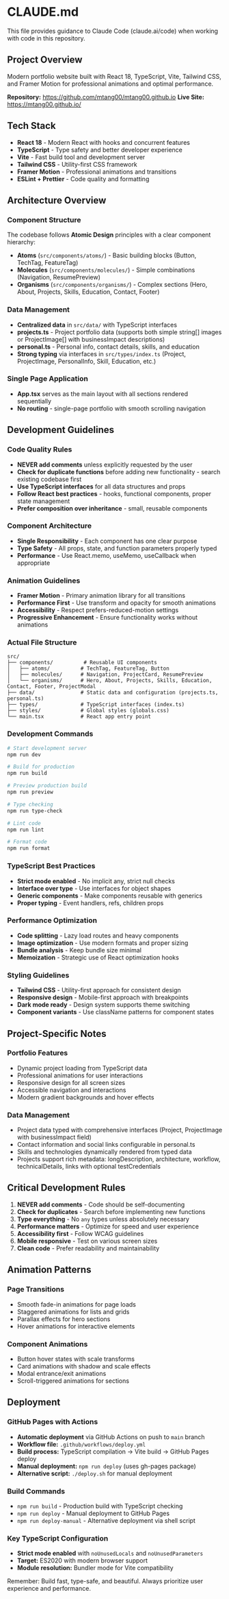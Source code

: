 # CLAUDE.md

This file provides guidance to Claude Code (claude.ai/code) when working with code in this repository.

## Project Overview

Modern portfolio website built with React 18, TypeScript, Vite, Tailwind CSS, and Framer Motion for professional animations and optimal performance.

**Repository:** https://github.com/mtang00/mtang00.github.io
**Live Site:** https://mtang00.github.io/

## Tech Stack

- **React 18** - Modern React with hooks and concurrent features
- **TypeScript** - Type safety and better developer experience
- **Vite** - Fast build tool and development server
- **Tailwind CSS** - Utility-first CSS framework
- **Framer Motion** - Professional animations and transitions
- **ESLint + Prettier** - Code quality and formatting

## Architecture Overview

### Component Structure
The codebase follows **Atomic Design** principles with a clear component hierarchy:

- **Atoms** (`src/components/atoms/`) - Basic building blocks (Button, TechTag, FeatureTag)
- **Molecules** (`src/components/molecules/`) - Simple combinations (Navigation, ResumePreview)
- **Organisms** (`src/components/organisms/`) - Complex sections (Hero, About, Projects, Skills, Education, Contact, Footer)

### Data Management
- **Centralized data** in `src/data/` with TypeScript interfaces
- **projects.ts** - Project portfolio data (supports both simple string[] images or ProjectImage[] with businessImpact descriptions)
- **personal.ts** - Personal info, contact details, skills, and education
- **Strong typing** via interfaces in `src/types/index.ts` (Project, ProjectImage, PersonalInfo, Skill, Education, etc.)

### Single Page Application
- **App.tsx** serves as the main layout with all sections rendered sequentially
- **No routing** - single-page portfolio with smooth scrolling navigation

## Development Guidelines

### Code Quality Rules
- **NEVER add comments** unless explicitly requested by the user
- **Check for duplicate functions** before adding new functionality - search existing codebase first
- **Use TypeScript interfaces** for all data structures and props
- **Follow React best practices** - hooks, functional components, proper state management
- **Prefer composition over inheritance** - small, reusable components

### Component Architecture
- **Single Responsibility** - Each component has one clear purpose
- **Type Safety** - All props, state, and function parameters properly typed
- **Performance** - Use React.memo, useMemo, useCallback when appropriate

### Animation Guidelines
- **Framer Motion** - Primary animation library for all transitions
- **Performance First** - Use transform and opacity for smooth animations
- **Accessibility** - Respect prefers-reduced-motion settings
- **Progressive Enhancement** - Ensure functionality works without animations

### Actual File Structure
```
src/
├── components/          # Reusable UI components
│   ├── atoms/          # TechTag, FeatureTag, Button
│   ├── molecules/      # Navigation, ProjectCard, ResumePreview
│   └── organisms/      # Hero, About, Projects, Skills, Education, Contact, Footer, ProjectModal
├── data/               # Static data and configuration (projects.ts, personal.ts)
├── types/              # TypeScript interfaces (index.ts)
├── styles/             # Global styles (globals.css)
└── main.tsx            # React app entry point
```

### Development Commands

```bash
# Start development server
npm run dev

# Build for production
npm run build

# Preview production build
npm run preview

# Type checking
npm run type-check

# Lint code
npm run lint

# Format code
npm run format
```

### TypeScript Best Practices
- **Strict mode enabled** - No implicit any, strict null checks
- **Interface over type** - Use interfaces for object shapes
- **Generic components** - Make components reusable with generics
- **Proper typing** - Event handlers, refs, children props

### Performance Optimization
- **Code splitting** - Lazy load routes and heavy components
- **Image optimization** - Use modern formats and proper sizing
- **Bundle analysis** - Keep bundle size minimal
- **Memoization** - Strategic use of React optimization hooks

### Styling Guidelines
- **Tailwind CSS** - Utility-first approach for consistent design
- **Responsive design** - Mobile-first approach with breakpoints
- **Dark mode ready** - Design system supports theme switching
- **Component variants** - Use className patterns for component states

## Project-Specific Notes

### Portfolio Features
- Dynamic project loading from TypeScript data
- Professional animations for user interactions
- Responsive design for all screen sizes
- Accessible navigation and interactions
- Modern gradient backgrounds and hover effects

### Data Management
- Project data typed with comprehensive interfaces (Project, ProjectImage with businessImpact field)
- Contact information and social links configurable in personal.ts
- Skills and technologies dynamically rendered from typed data
- Projects support rich metadata: longDescription, architecture, workflow, technicalDetails, links with optional testCredentials

## Critical Development Rules

1. **NEVER add comments** - Code should be self-documenting
2. **Check for duplicates** - Search before implementing new functions
3. **Type everything** - No `any` types unless absolutely necessary
4. **Performance matters** - Optimize for speed and user experience
5. **Accessibility first** - Follow WCAG guidelines
6. **Mobile responsive** - Test on various screen sizes
7. **Clean code** - Prefer readability and maintainability

## Animation Patterns

### Page Transitions
- Smooth fade-in animations for page loads
- Staggered animations for lists and grids
- Parallax effects for hero sections
- Hover animations for interactive elements

### Component Animations
- Button hover states with scale transforms
- Card animations with shadow and scale effects
- Modal entrance/exit animations
- Scroll-triggered animations for sections

## Deployment

### GitHub Pages with Actions
- **Automatic deployment** via GitHub Actions on push to `main` branch
- **Workflow file:** `.github/workflows/deploy.yml`
- **Build process:** TypeScript compilation → Vite build → GitHub Pages deploy
- **Manual deployment:** `npm run deploy` (uses gh-pages package)
- **Alternative script:** `./deploy.sh` for manual deployment

### Build Commands
- `npm run build` - Production build with TypeScript checking
- `npm run deploy` - Manual deployment to GitHub Pages
- `npm run deploy-manual` - Alternative deployment via shell script

### Key TypeScript Configuration
- **Strict mode enabled** with `noUnusedLocals` and `noUnusedParameters`
- **Target:** ES2020 with modern browser support
- **Module resolution:** Bundler mode for Vite compatibility

Remember: Build fast, type-safe, and beautiful. Always prioritize user experience and performance.